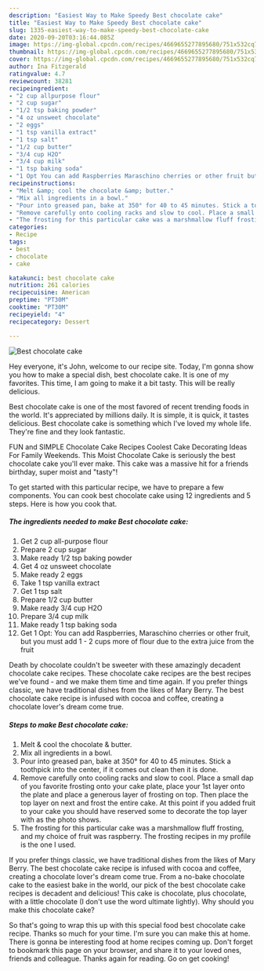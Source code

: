 ```yaml
---
description: "Easiest Way to Make Speedy Best chocolate cake"
title: "Easiest Way to Make Speedy Best chocolate cake"
slug: 1335-easiest-way-to-make-speedy-best-chocolate-cake
date: 2020-09-20T03:16:44.085Z
image: https://img-global.cpcdn.com/recipes/4669655277895680/751x532cq70/best-chocolate-cake-recipe-main-photo.jpg
thumbnail: https://img-global.cpcdn.com/recipes/4669655277895680/751x532cq70/best-chocolate-cake-recipe-main-photo.jpg
cover: https://img-global.cpcdn.com/recipes/4669655277895680/751x532cq70/best-chocolate-cake-recipe-main-photo.jpg
author: Ina Fitzgerald
ratingvalue: 4.7
reviewcount: 38281
recipeingredient:
- "2 cup allpurpose flour"
- "2 cup sugar"
- "1/2 tsp baking powder"
- "4 oz unsweet chocolate"
- "2 eggs"
- "1 tsp vanilla extract"
- "1 tsp salt"
- "1/2 cup butter"
- "3/4 cup H2O"
- "3/4 cup milk"
- "1 tsp baking soda"
- "1 Opt You can add Raspberries Maraschino cherries or other fruit but you must add 1  2 cups more of flour due to the extra juice from the fruit"
recipeinstructions:
- "Melt &amp; cool the chocolate &amp; butter."
- "Mix all ingredients in a bowl."
- "Pour into greased pan, bake at 350° for 40 to 45 minutes. Stick a toothpick into the center, if it comes out clean then it is done."
- "Remove carefully onto cooling racks and slow to cool. Place a small dap of you favorite frosting onto your cake plate, place your 1st layer onto the plate and place a generous layer of frosting on top. Then place the top layer on next and frost the entire cake. At this point if you added fruit to your cake you should have reserved some to decorate the top layer with as the photo shows."
- "The frosting for this particular cake was a marshmallow fluff frosting, and my choice of fruit was raspberry. The frosting recipes in my profile is the one I used."
categories:
- Recipe
tags:
- best
- chocolate
- cake

katakunci: best chocolate cake 
nutrition: 261 calories
recipecuisine: American
preptime: "PT30M"
cooktime: "PT30M"
recipeyield: "4"
recipecategory: Dessert

---
```



![Best chocolate cake](https://img-global.cpcdn.com/recipes/4669655277895680/751x532cq70/best-chocolate-cake-recipe-main-photo.jpg)

Hey everyone, it's John, welcome to our recipe site. Today, I'm gonna show you how to make a special dish, best chocolate cake. It is one of my favorites. This time, I am going to make it a bit tasty. This will be really delicious.

Best chocolate cake is one of the most favored of recent trending foods in the world. It's appreciated by millions daily. It is simple, it is quick, it tastes delicious. Best chocolate cake is something which I've loved my whole life. They're fine and they look fantastic.

FUN and SIMPLE Chocolate Cake Recipes Coolest Cake Decorating Ideas For Family Weekends. This Moist Chocolate Cake is seriously the best chocolate cake you&#39;ll ever make. This cake was a massive hit for a friends birthday, super moist and &#34;tasty&#34;!


To get started with this particular recipe, we have to prepare a few components. You can cook best chocolate cake using 12 ingredients and 5 steps. Here is how you cook that.

<!--inarticleads1-->

##### The ingredients needed to make Best chocolate cake:

1. Get 2 cup all-purpose flour
1. Prepare 2 cup sugar
1. Make ready 1/2 tsp baking powder
1. Get 4 oz unsweet chocolate
1. Make ready 2 eggs
1. Take 1 tsp vanilla extract
1. Get 1 tsp salt
1. Prepare 1/2 cup butter
1. Make ready 3/4 cup H2O
1. Prepare 3/4 cup milk
1. Make ready 1 tsp baking soda
1. Get 1 Opt: You can add Raspberries, Maraschino cherries or other fruit, but you must add 1 - 2 cups more of flour due to the extra juice from the fruit


Death by chocolate couldn&#39;t be sweeter with these amazingly decadent chocolate cake recipes. These chocolate cake recipes are the best recipes we&#39;ve found - and we make them time and time again. If you prefer things classic, we have traditional dishes from the likes of Mary Berry. The best chocolate cake recipe is infused with cocoa and coffee, creating a chocolate lover&#39;s dream come true. 

<!--inarticleads2-->

##### Steps to make Best chocolate cake:

1. Melt &amp; cool the chocolate &amp; butter.
1. Mix all ingredients in a bowl.
1. Pour into greased pan, bake at 350° for 40 to 45 minutes. Stick a toothpick into the center, if it comes out clean then it is done.
1. Remove carefully onto cooling racks and slow to cool. Place a small dap of you favorite frosting onto your cake plate, place your 1st layer onto the plate and place a generous layer of frosting on top. Then place the top layer on next and frost the entire cake. At this point if you added fruit to your cake you should have reserved some to decorate the top layer with as the photo shows.
1. The frosting for this particular cake was a marshmallow fluff frosting, and my choice of fruit was raspberry. The frosting recipes in my profile is the one I used.


If you prefer things classic, we have traditional dishes from the likes of Mary Berry. The best chocolate cake recipe is infused with cocoa and coffee, creating a chocolate lover&#39;s dream come true. From a no-bake chocolate cake to the easiest bake in the world, our pick of the best chocolate cake recipes is decadent and delicious! This cake is chocolate, plus chocolate, with a little chocolate (I don&#39;t use the word ultimate lightly). Why should you make this chocolate cake? 

So that's going to wrap this up with this special food best chocolate cake recipe. Thanks so much for your time. I'm sure you can make this at home. There is gonna be interesting food at home recipes coming up. Don't forget to bookmark this page on your browser, and share it to your loved ones, friends and colleague. Thanks again for reading. Go on get cooking!
